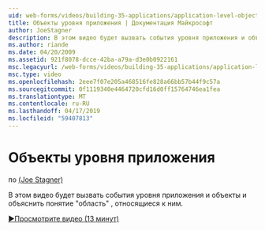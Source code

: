 ```yaml
---
uid: web-forms/videos/building-35-applications/application-level-objects
title: Объекты уровня приложения | Документация Майкрософт
author: JoeStagner
description: В этом видео будет вызвать события уровня приложения и объекты и объяснить понятие &quot;область&quot; , относящиеся к ним.
ms.author: riande
ms.date: 04/20/2009
ms.assetid: 921f8078-dcce-42ba-a79a-d3e0b0922161
msc.legacyurl: /web-forms/videos/building-35-applications/application-level-objects
msc.type: video
ms.openlocfilehash: 2eee7f07e205a468516fe828a66bb57b44f9c57a
ms.sourcegitcommit: 0f1119340e4464720cfd16d0ff15764746ea1fea
ms.translationtype: MT
ms.contentlocale: ru-RU
ms.lasthandoff: 04/17/2019
ms.locfileid: "59407813"
---
```

# <a name="application-level-objects"></a>Объекты уровня приложения

по [(Joe Stagner)](https://github.com/JoeStagner)

В этом видео будет вызвать события уровня приложения и объекты и объяснить понятие &quot;область&quot; , относящиеся к ним.

[&#9654;Просмотрите видео (13 минут)](https://channel9.msdn.com/Blogs/ASP-NET-Site-Videos/application-level-objects)
